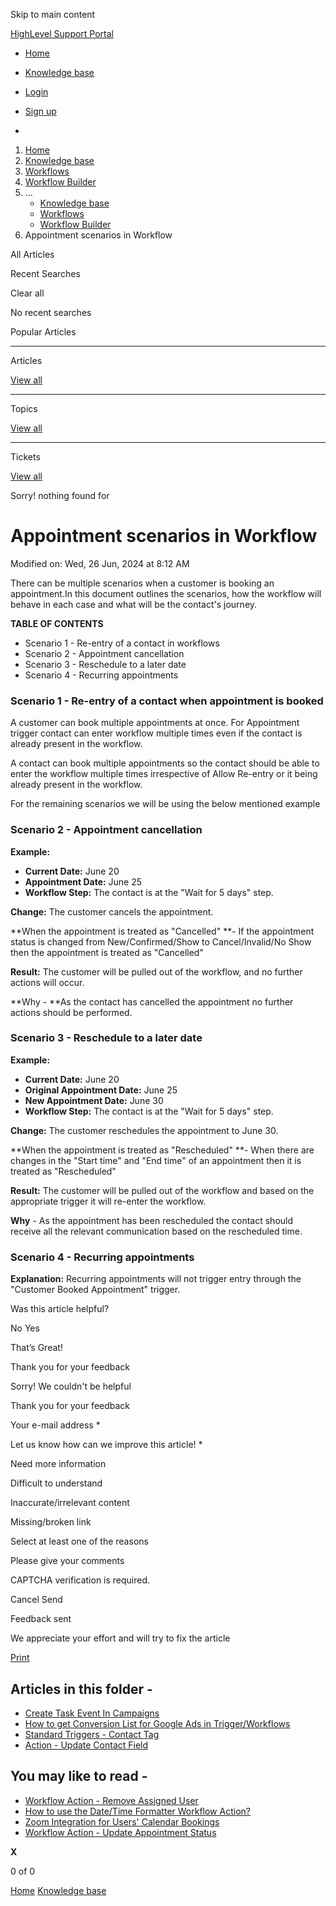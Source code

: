 Skip to main content

[ HighLevel Support Portal ](https://help.gohighlevel.com)

  * [ Home ](/support/home)
  * [ Knowledge base ](/support/solutions)

  * [Login](/support/login)
  * [Sign up](/support/signup)
  * 

  1. [Home](/support/home)
  2. [Knowledge base](/support/solutions)
  3. [Workflows](/support/solutions/48000455132)
  4. [Workflow Builder](/support/solutions/folders/48000678544)
  5. ... 
     * [Knowledge base](/support/solutions)
     * [Workflows](/support/solutions/48000455132)
     * [Workflow Builder](/support/solutions/folders/48000678544)
  6. Appointment scenarios in Workflow

All  Articles 

Recent Searches

Clear all

No recent searches

Popular Articles

* * *

Articles

[View all](/support/search/solutions)

* * *

Topics

[View all](/support/search/topics)

* * *

Tickets

[View all](/support/search/tickets)

Sorry! nothing found for   

# Appointment scenarios in Workflow

Modified on: Wed, 26 Jun, 2024 at 8:12 AM

There can be multiple scenarios when a customer is booking an appointment.In this document outlines the scenarios, how the workflow will behave in each case and what will be the contact's journey.

**TABLE OF CONTENTS**

  * Scenario 1 - Re-entry of a contact in workflows
  * Scenario 2 - Appointment cancellation
  * Scenario 3 - Reschedule to a later date
  * Scenario 4 - Recurring appointments

### **Scenario 1 - Re-entry of a contact when appointment is booked**

A customer can book multiple appointments at once. For Appointment trigger contact can enter workflow multiple times even if the contact is already present in the workflow.

A contact can book multiple appointments so the contact should be able to enter the workflow multiple times irrespective of Allow Re-entry or it being already present in the workflow.

For the remaining scenarios we will be using the below mentioned example

### **Scenario 2 - Appointment cancellation**

**Example:**

  * **Current Date:** June 20
  * **Appointment Date:** June 25
  * **Workflow Step:** The contact is at the "Wait for 5 days" step.

**Change:** The customer cancels the appointment.

**When the appointment is treated as "Cancelled"  **\- If the appointment status is changed from New/Confirmed/Show to Cancel/Invalid/No Show then the appointment is treated as "Cancelled"

**Result:** The customer will be pulled out of the workflow, and no further actions will occur.

**Why -  **As the contact has cancelled the appointment no further actions should be performed.

### **Scenario 3 - Reschedule to a later date**

**Example:**

  * **Current Date:** June 20
  * **Original Appointment Date:** June 25
  * **New Appointment Date:** June 30
  * **Workflow Step:** The contact is at the "Wait for 5 days" step.

**Change:** The customer reschedules the appointment to June 30.

**When the appointment is treated as "Rescheduled"  **\- When there are changes in the "Start time" and "End time" of an appointment then it is treated as "Rescheduled"

**Result:** The customer will be pulled out of the workflow and based on the appropriate trigger it will re-enter the workflow.

**Why** \- As the appointment has been rescheduled the contact should receive all the relevant communication based on the rescheduled time.

### **Scenario 4 - Recurring appointments**

**Explanation:** Recurring appointments will not trigger entry through the "Customer Booked Appointment" trigger.

Was this article helpful?

No  Yes 

That’s Great!

Thank you for your feedback

Sorry! We couldn't be helpful

Thank you for your feedback

Your e-mail address *

Let us know how can we improve this article! *

Need more information 

Difficult to understand 

Inaccurate/irrelevant content 

Missing/broken link 

Select at least one of the reasons 

Please give your comments 

CAPTCHA verification is required. 

Cancel  Send 

Feedback sent

We appreciate your effort and will try to fix the article

[Print](javascript:print\(\))

## Articles in this folder -

  * [Create Task Event In Campaigns](/support/solutions/articles/48001147413-create-task-event-in-campaigns)
  * [How to get Conversion List for Google Ads in Trigger/Workflows](/support/solutions/articles/48001203453-how-to-get-conversion-list-for-google-ads-in-trigger-workflows)
  * [Standard Triggers - Contact Tag](/support/solutions/articles/48001213546-standard-triggers-contact-tag)
  * [Action - Update Contact Field](/support/solutions/articles/48001214441-action-update-contact-field)

## You may like to read -

  * [Workflow Action - Remove Assigned User](/support/solutions/articles/155000003268-workflow-action-remove-assigned-user)
  * [How to use the Date/Time Formatter Workflow Action?](/support/solutions/articles/48001238249-how-to-use-the-date-time-formatter-workflow-action-)
  * [Zoom Integration for Users' Calendar Bookings](/support/solutions/articles/48001179593-zoom-integration-for-users-calendar-bookings)
  * [Workflow Action - Update Appointment Status](/support/solutions/articles/155000003364-workflow-action-update-appointment-status)

**X**

0 of 0 []()

[Home](/support/home) [Knowledge base](/support/solutions)
